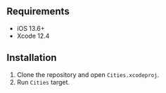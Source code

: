 ## Requirements

- iOS 13.6+
- Xcode 12.4


## Installation
1. Clone the repository and open `Cities.xcodeproj`.
2. Run `Cities` target.
